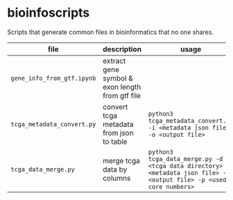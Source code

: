 # bioinfoscripts

Scripts that generate common files in bioinformatics that no one shares.

| file | description | usage | requirements |
| --- | --- | --- | --- |
| `gene_info_from_gtf.ipynb` | extract gene symbol & exon length from gtf file |  | `tqdm>=4.61.2` `pandas` |
| `tcga_metadata_convert.py` | convert tcga metadata from json to table | `python3 tcga_metadata_convert.py -i <metadata json file> -o <output file>` | `pandas` |
| `tcga_data_merge.py` | merge tcga data by columns | `python3 tcga_data_merge.py -d <tcga data directory> -m <metadata json file> -o <output file> -p <used core numbers>` | `pandas` |

